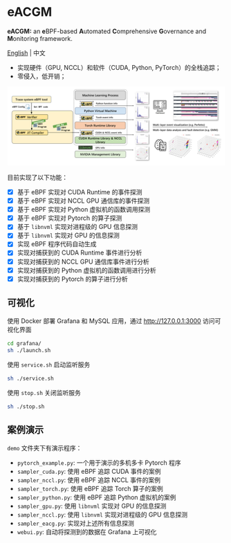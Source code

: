 # eACGM

**eACGM:** an **e**BPF-based **A**utomated **C**omprehensive **G**overnance and **M**onitoring framework.

[English](README.md) | 中文

- 实现硬件（GPU, NCCL）和软件（CUDA, Python, PyTorch）的全栈追踪；
- 零侵入，低开销；

![img](asset/arch.png)

目前实现了以下功能：

- [x] 基于 eBPF 实现对 CUDA Runtime 的事件探测
- [x] 基于 eBPF 实现对 NCCL GPU 通信库的事件探测
- [x] 基于 eBPF 实现对 Python 虚拟机的函数调用探测
- [x] 基于 eBPF 实现对 Pytorch 的算子探测
- [x] 基于 `libnvml` 实现对进程级的 GPU 信息探测
- [x] 基于 `libnvml` 实现对 GPU 的信息探测
- [x] 实现 eBPF 程序代码自动生成
- [x] 实现对捕获到的 CUDA Runtime 事件进行分析
- [x] 实现对捕获到的 NCCL GPU 通信库事件进行分析
- [x] 实现对捕获到的 Python 虚拟机的函数调用进行分析
- [x] 实现对捕获到的 Pytorch 的算子进行分析

## 可视化

使用 Docker 部署 Grafana 和 MySQL 应用，通过 http://127.0.0.1:3000 访问可视化界面

```bash
cd grafana/
sh ./launch.sh
```

使用 `service.sh` 启动监听服务

```bash
sh ./service.sh
```

使用 `stop.sh` 关闭监听服务

```bash
sh ./stop.sh
```

## 案例演示

`demo` 文件夹下有演示程序：

- `pytorch_example.py`: 一个用于演示的多机多卡 Pytorch 程序
- `sampler_cuda.py`: 使用 eBPF 追踪 CUDA 事件的案例
- `sampler_nccl.py`: 使用 eBPF 追踪 NCCL 事件的案例
- `sampler_torch.py`: 使用 eBPF 追踪 Torch 算子的案例
- `sampler_python.py`: 使用 eBPF 追踪 Python 虚拟机的案例
- `sampler_gpu.py`: 使用 `libnvml` 实现对 GPU 的信息探测
- `sampler_nccl.py`: 使用 `libnvml` 实现对进程级的 GPU 信息探测
- `sampler_eacg.py`: 实现对上述所有信息探测
- `webui.py`: 自动将探测到的数据在 Grafana 上可视化